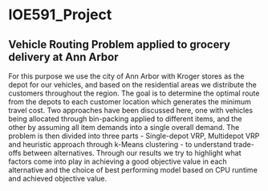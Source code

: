 # IOE591_Project
## Vehicle Routing Problem applied to grocery delivery at Ann Arbor

For this purpose we use the city of Ann Arbor with Kroger stores as the depot for our vehicles,
and based on the residential areas we distribute the customers throughout the region. The goal
is to determine the optimal route from the depots to each customer location which generates the
minimum travel cost. Two approaches have been discussed here, one with vehicles being allocated
through bin-packing applied to different items, and the other by assuming all item demands into
a single overall demand. The problem is then divided into three parts - Single-depot VRP, Multidepot
VRP and heuristic approach through k-Means clustering - to understand trade-offs between
alternatives. Through our results we try to highlight what factors come into play in achieving a good
objective value in each alternative and the choice of best performing model based on CPU runtime
and achieved objective value.


